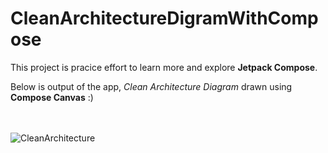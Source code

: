 # CleanArchitectureDigramWithCompose

This project is pracice effort to learn more and explore **Jetpack Compose**.

Below is output of the app, *Clean Architecture Diagram*  drawn using **Compose Canvas**  :)\
<br> 
<br>

![CleanArchitecture](https://github.com/HaPhongLe/CleanArchitectureDigramWithCompose/assets/38238153/3f94c043-bc53-4363-b6d1-c2c63407c67c)
